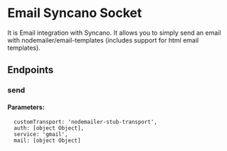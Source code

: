 # Email Syncano Socket

It is Email integration with Syncano. It allows you to simply send an email with nodemailer/email-templates (includes support for html email templates).

## Endpoints

### send

#### Parameters:

      customTransport: 'nodemailer-stub-transport',
      auth: [object Object],
      service: 'gmail',
      mail: [object Object]

